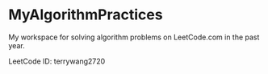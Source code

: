 # MyAlgorithmPractices
My workspace for solving algorithm problems on LeetCode.com in the past year.

LeetCode ID: terrywang2720
